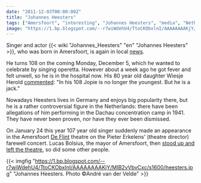 ```yaml
---
date: "2011-12-03T00:00:00Z"
title: "Johannes Heesters"
tags: ["Amersfoort", "interesting", "Johannes Heesters", "media", "Netherlands"]
image: "https://1.bp.blogspot.com/--r7wiWdehU4/TtoCKObxlnI/AAAAAAAAKjY/MIB2vVbvCxc/s1600/heesters.jpg"
---
```


Singer and actor {{< wiki "Johannes_Heesters" "en" "Johannes Heesters" >}}, who was born in Amersfoort, is again in local [news](http://www.destadamersfoort.nl/scripts/edoris/edoris.dll?tem=LN_TEXT_VIEW&doc_id=19867092&pageid=134190&naam=Johan-Heesters-in-ziekenhuis-opgenomen).

He turns 108 on the coming Monday, December 5, which he wanted to celebrate by singing operetta. However about a week ago he got fever and felt unwell, so he is in the hospital now. His 80 year old daughter Wiesje Herold [commented](http://www.bild.de/unterhaltung/leute/johannes-heesters/ich-schaffe-die-108-21286806.bild.html): "In his 108 Jopie is no longer the youngest. But he is a jack."

<!--more-->

Nowadays Heesters lives in Germany and enjoys big popularity there, but he is a rather controversial figure in the Netherlands: there have been allegations of him performing in the Dachau concentration camp in 1941. They have never been proven, nor have they ever been dismissed.

On January 24 this year 107 year old singer suddenly made an appearance in the Amersfoort [De Flint](http://www.deflint.nl/) theatre on the Pieter Erkelens' (theatre director) farewell concert. Lucas Bolsius, the mayor of Amersfoort, then [stood up and left the theatre](http://www.ad.nl/ad/nl/1012/Binnenland/article/detail/1888159/2011/01/25/Omstreden-Heesters-107-even-terug-in-Amersfoort.dhtml), so did some other people.

{{< imgfig "https://1.bp.blogspot.com/--r7wiWdehU4/TtoCKObxlnI/AAAAAAAAKjY/MIB2vVbvCxc/s1600/heesters.jpg" "Johannes Heesters. Photo ©André van der Velde" >}}
